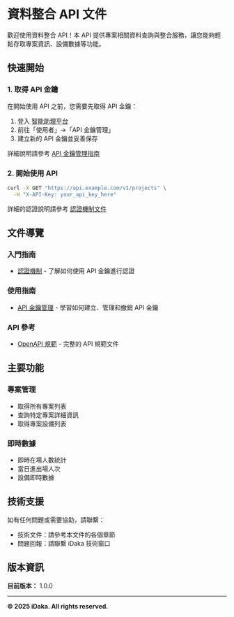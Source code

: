 # 資料整合 API 文件

歡迎使用資料整合 API！本 API 提供專案相關資料查詢與整合服務，讓您能夠輕鬆存取專案資訊、設備數據等功能。

## 快速開始

### 1. 取得 API 金鑰

在開始使用 API 之前，您需要先取得 API 金鑰：

1. 登入 [智能助理平台](https://web.i-daka.com)
2. 前往「使用者」→「API 金鑰管理」
3. 建立新的 API 金鑰並妥善保存

詳細說明請參考 [API 金鑰管理指南](docs/guides/api-key-management.md)

### 2. 開始使用 API

```bash
curl -X GET "https://api.example.com/v1/projects" \
  -H "X-API-Key: your_api_key_here"
```

詳細的認證說明請參考 [認證機制文件](docs/getting-started/authentication.md)

## 文件導覽

### 入門指南

- [認證機制](docs/getting-started/authentication.md) - 了解如何使用 API 金鑰進行認證

### 使用指南

- [API 金鑰管理](docs/guides/api-key-management.md) - 學習如何建立、管理和撤銷 API 金鑰

### API 參考

- [OpenAPI 規範](api-schema.yml) - 完整的 API 規範文件

## 主要功能

### 專案管理

- 取得所有專案列表
- 查詢特定專案詳細資訊
- 取得專案設備列表

### 即時數據

- 即時在場人數統計
- 當日進出場人次
- 設備即時數據

## 技術支援

如有任何問題或需要協助，請聯繫：

- 技術文件：請參考本文件的各個章節
- 問題回報：請聯繫 iDaka 技術窗口

## 版本資訊

**目前版本：** 1.0.0

---

**© 2025 iDaka. All rights reserved.**
